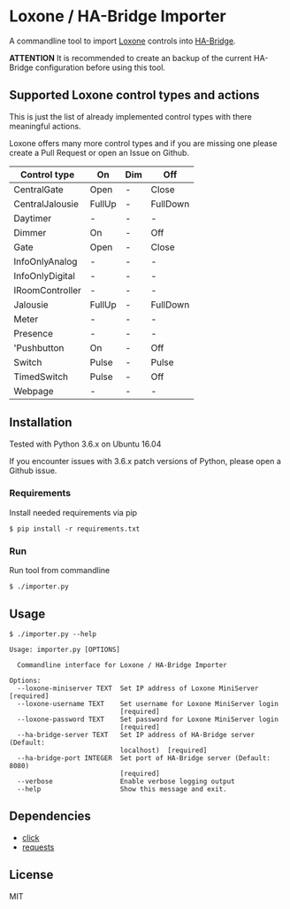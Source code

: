 # Loxone / HA-Bridge Importer
A commandline tool to import [Loxone](https://www.loxone.com) controls into [HA-Bridge](https://github.com/bwssytems/ha-bridge).

**ATTENTION** It is recommended to create an backup of the current HA-Bridge configuration before using this tool.

## Supported Loxone control types and actions
This is just the list of already implemented control types with there meaningful actions.

Loxone offers many more control types and if you are missing one please create a Pull Request or open an Issue on Github.

| Control type    | On     | Dim | Off      |
| --------------- | ------ | --- | -------- |
| CentralGate     | Open   | -   | Close    |
| CentralJalousie | FullUp | -   | FullDown |
| Daytimer        | -      | -   | -        |
| Dimmer          | On     | -   | Off      |
| Gate            | Open   | -   | Close    |
| InfoOnlyAnalog  | -      | -   | -        |
| InfoOnlyDigital | -      | -   | -        |
| IRoomController | -      | -   | -        |
| Jalousie        | FullUp | -   | FullDown |
| Meter           | -      | -   | -        |
| Presence        | -      | -   | -        |
|'Pushbutton      | On     | -   | Off      |
| Switch          | Pulse  | -   | Pulse    |
| TimedSwitch     | Pulse  | -   | Off      |
| Webpage         | -      | -   | -        |

## Installation
Tested with Python 3.6.x on Ubuntu 16.04

If you encounter issues with 3.6.x patch versions of Python, please open a Github issue.

### Requirements
Install needed requirements via pip

```
$ pip install -r requirements.txt
```

### Run
Run tool from commandline
```
$ ./importer.py
```

## Usage
```
$ ./importer.py --help

Usage: importer.py [OPTIONS]

  Commandline interface for Loxone / HA-Bridge Importer

Options:
  --loxone-miniserver TEXT  Set IP address of Loxone MiniServer  [required]
  --loxone-username TEXT    Set username for Loxone MiniServer login
                            [required]
  --loxone-password TEXT    Set password for Loxone MiniServer login
                            [required]
  --ha-bridge-server TEXT   Set IP address of HA-Bridge server (Default:
                            localhost)  [required]
  --ha-bridge-port INTEGER  Set port of HA-Bridge server (Default: 8080)
                            [required]
  --verbose                 Enable verbose logging output
  --help                    Show this message and exit.
```

## Dependencies
* [click](https://pypi.python.org/pypi/click)
* [requests](https://pypi.python.org/pypi/requests)

## License
MIT
